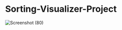 # Sorting-Visualizer-Project

![Screenshot (80)](https://user-images.githubusercontent.com/109272647/187485397-96852de0-af94-4a8b-bbe4-450e66da42e2.png)

